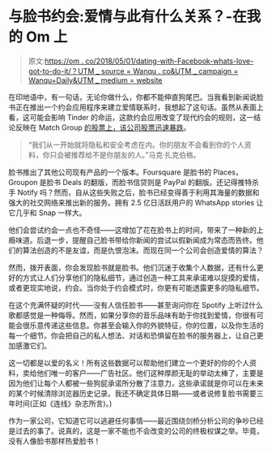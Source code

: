 # 与脸书约会:爱情与此有什么关系？-在我的 Om 上

> 原文:[https://om . co/2018/05/01/dating-with-Facebook-whats-love-got-to-do-it/？UTM _ source = Wanqu . co&UTM _ campaign = Wanqu+Daily&UTM _ medium = website](https://om.co/2018/05/01/dating-with-facebook-whats-love-got-to-do-with-it/?utm_source=wanqu.co&utm_campaign=Wanqu+Daily&utm_medium=website)

在印地语中，有一句话，无论你做什么，你都不能伸直狗尾巴。当我看到新闻说脸书正在推出一个约会应用程序来建立爱情联系时，我想起了这句话。虽然从表面上看，这可能会影响 Tinder 的命运，这款约会应用改变了现代约会的规则，这一结论反映在 Match Group [的股票上，该公司股票迅速暴跌](https://www.theverge.com/2018/5/1/17307782/facebook-tinder-dating-app-f8-match-okcupid)。

> “我们从一开始就将隐私和安全考虑在内。你的朋友不会看到你的个人资料，你只会被推荐给不是你朋友的人。”马克·扎克伯格。

脸书推出了其他公司现有产品的一个版本。Foursquare 是脸书的 Places，Groupon 是脸书 Deals 的翻版，而脸书信贷则是 PayPal 的翻版。还记得推特杀手 Notify 吗？然而，自从这些失败之后，脸书已经变得善于利用其海量的数据和强大的社交网络来推出新的服务。拥有 2.5 亿日活跃用户的 WhatsApp stories 让它几乎和 Snap 一样大。

他们会尝试约会一点也不奇怪——这增加了花在脸书上的时间，带来了一种新的上瘾味道。后退一步，提醒自己脸书带给你新闻的尝试以假新闻成为常态而告终。他们的算法创造的不是友谊，而是仇恨泡沫。而现在同一个公司会创造爱情的算法？

然而，拨开表面，你会发现脸书就是脸书。他们沉迷于收集个人数据，还有什么更好的方式让人们分享他们的隐私细节，通过创造一种工具来承诺难以捉摸的爱情，或者更现实地说，约会。当你处于约会模式时，你更有可能透露更多的隐私细节。

在这个充满怀疑的时代——没有人信任脸书——甚至询问你在 Spotify 上听过什么歌都感觉是一种侮辱。然而，如果分享你的音乐品味有助于你找到爱情，你很有可能会很乐意传递这些信息。你甚至会输入你的外貌特征，你的位置，以及你生活的每一个细节。你会把自己的私人想法、对话和恐惧留在脸书的服务器上，让自己更加感激它们。

这一切都是以爱的名义！所有这些数据可以帮助他们建立一个更好的你的个人资料，卖给他们唯一的客户——广告社区。他们这种厚颜无耻的举动太棒了，主要是因为他们让每个人都被一些狗屁承诺所分散了注意力，这些承诺就是你可以在未来的某个时候清除浏览器历史记录。我还不确定具体日期——或者说修复脸书需要三年时间(正如《连线》杂志所言)。)

作为一家公司，它知道它可以逃避任何事情——最近围绕剑桥分析公司的争吵已经是过去的事了。说真的，这是一家不能也不会改变的公司的终极权谋之举。毕竟，没有人像脸书那样热爱脸书！